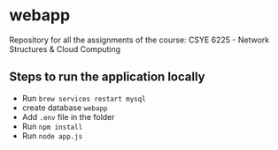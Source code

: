 # webapp
Repository for all the assignments of the course: CSYE 6225 - Network Structures &amp; Cloud Computing

## Steps to run the application locally
- Run `brew services restart mysql`
- create database `webapp`
- Add `.env` file in the folder
- Run `npm install`
- Run `node app.js`  